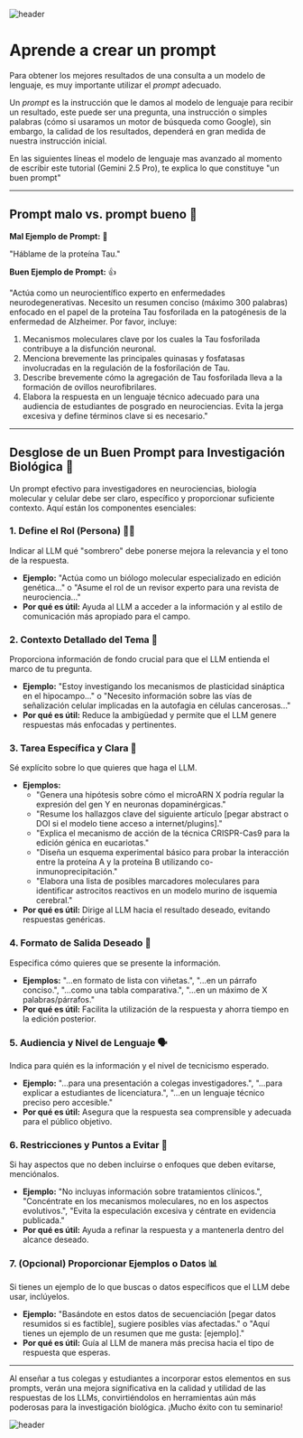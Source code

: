 
![header](/Tutoriales-IFC/assets/header.png)

# Aprende a crear un prompt

Para obtener los mejores resultados de una consulta a un modelo de lenguaje, es muy importante utilizar el *prompt* adecuado. 

Un *prompt* es la instrucción que le damos al modelo de lenguaje para recibir un resultado, este puede ser una pregunta, una instrucción o simples palabras (cómo si usaramos un motor de búsqueda como Google), sin embargo, la calidad de los resultados, dependerá en gran medida de nuestra instrucción inicial. 

En las siguientes líneas el modelo de lenguaje mas avanzado al momento de escribir este tutorial (Gemini 2.5 Pro), te explica lo que constituye "un buen prompt"

---
## Prompt malo vs. prompt bueno 🧬

**Mal Ejemplo de Prompt:** 💩

"Háblame de la proteína Tau."

**Buen Ejemplo de Prompt:** 👍

"Actúa como un neurocientífico experto en enfermedades neurodegenerativas. Necesito un resumen conciso (máximo 300 palabras) enfocado en el papel de la proteína Tau fosforilada en la patogénesis de la enfermedad de Alzheimer. Por favor, incluye:
1.  Mecanismos moleculares clave por los cuales la Tau fosforilada contribuye a la disfunción neuronal.
2.  Menciona brevemente las principales quinasas y fosfatasas involucradas en la regulación de la fosforilación de Tau.
3.  Describe brevemente cómo la agregación de Tau fosforilada lleva a la formación de ovillos neurofibrilares.
4.  Elabora la respuesta en un lenguaje técnico adecuado para una audiencia de estudiantes de posgrado en neurociencias. Evita la jerga excesiva y define términos clave si es necesario."

---
## Desglose de un Buen Prompt para Investigación Biológica 🔬

Un prompt efectivo para investigadores en neurociencias, biología molecular y celular debe ser claro, específico y proporcionar suficiente contexto. Aquí están los componentes esenciales:

### 1. **Define el Rol (Persona)** 🧑‍🔬
Indicar al LLM qué "sombrero" debe ponerse mejora la relevancia y el tono de la respuesta.
* **Ejemplo:** "Actúa como un biólogo molecular especializado en edición genética..." o "Asume el rol de un revisor experto para una revista de neurociencia..."
* **Por qué es útil:** Ayuda al LLM a acceder a la información y al estilo de comunicación más apropiado para el campo.

### 2. **Contexto Detallado del Tema** 🧪
Proporciona información de fondo crucial para que el LLM entienda el marco de tu pregunta.
* **Ejemplo:** "Estoy investigando los mecanismos de plasticidad sináptica en el hipocampo..." o "Necesito información sobre las vías de señalización celular implicadas en la autofagia en células cancerosas..."
* **Por qué es útil:** Reduce la ambigüedad y permite que el LLM genere respuestas más enfocadas y pertinentes.

### 3. **Tarea Específica y Clara** 🎯
Sé explícito sobre lo que quieres que haga el LLM.
* **Ejemplos:**
    * "Genera una hipótesis sobre cómo el microARN X podría regular la expresión del gen Y en neuronas dopaminérgicas."
    * "Resume los hallazgos clave del siguiente artículo [pegar abstract o DOI si el modelo tiene acceso a internet/plugins]."
    * "Explica el mecanismo de acción de la técnica CRISPR-Cas9 para la edición génica en eucariotas."
    * "Diseña un esquema experimental básico para probar la interacción entre la proteína A y la proteína B utilizando co-inmunoprecipitación."
    * "Elabora una lista de posibles marcadores moleculares para identificar astrocitos reactivos en un modelo murino de isquemia cerebral."
* **Por qué es útil:** Dirige al LLM hacia el resultado deseado, evitando respuestas genéricas.

### 4. **Formato de Salida Deseado** 📄
Especifica cómo quieres que se presente la información.
* **Ejemplos:** "...en formato de lista con viñetas.", "...en un párrafo conciso.", "...como una tabla comparativa.", "...en un máximo de X palabras/párrafos."
* **Por qué es útil:** Facilita la utilización de la respuesta y ahorra tiempo en la edición posterior.

### 5. **Audiencia y Nivel de Lenguaje** 🗣️
Indica para quién es la información y el nivel de tecnicismo esperado.
* **Ejemplo:** "...para una presentación a colegas investigadores.", "...para explicar a estudiantes de licenciatura.", "...en un lenguaje técnico preciso pero accesible."
* **Por qué es útil:** Asegura que la respuesta sea comprensible y adecuada para el público objetivo.

### 6. **Restricciones y Puntos a Evitar** 🚫
Si hay aspectos que no deben incluirse o enfoques que deben evitarse, menciónalos.
* **Ejemplo:** "No incluyas información sobre tratamientos clínicos.", "Concéntrate en los mecanismos moleculares, no en los aspectos evolutivos.", "Evita la especulación excesiva y céntrate en evidencia publicada."
* **Por qué es útil:** Ayuda a refinar la respuesta y a mantenerla dentro del alcance deseado.

### 7. **(Opcional) Proporcionar Ejemplos o Datos** 📊
Si tienes un ejemplo de lo que buscas o datos específicos que el LLM debe usar, inclúyelos.
* **Ejemplo:** "Basándote en estos datos de secuenciación [pegar datos resumidos si es factible], sugiere posibles vías afectadas." o "Aquí tienes un ejemplo de un resumen que me gusta: [ejemplo]."
* **Por qué es útil:** Guía al LLM de manera más precisa hacia el tipo de respuesta que esperas.

---
Al enseñar a tus colegas y estudiantes a incorporar estos elementos en sus prompts, verán una mejora significativa en la calidad y utilidad de las respuestas de los LLMs, convirtiéndolos en herramientas aún más poderosas para la investigación biológica. ¡Mucho éxito con tu seminario!

![header](/Tutoriales-IFC/assets/header.png)

